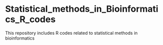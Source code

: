 # Statistical_methods_in_Bioinformatics_R_codes
This repository includes R codes related to statistical methods in bioinformatics

